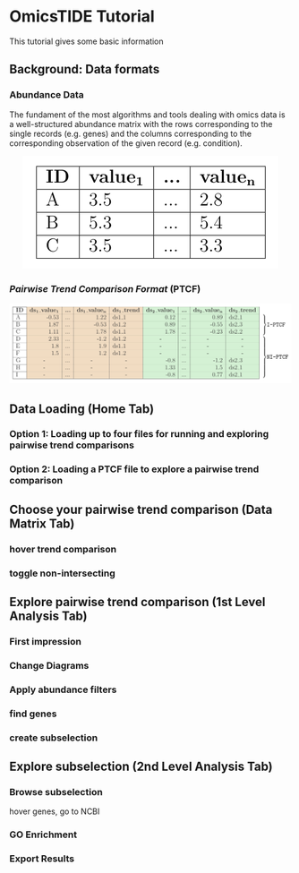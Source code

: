 # OmicsTIDE Tutorial
This tutorial gives some basic information

## Background: Data formats

### Abundance Data
The fundament of the most algorithms and tools dealing with omics data is a well-structured abundance matrix with the rows corresponding to the single records (e.g. genes) and the columns corresponding to the corresponding observation of the given record (e.g. condition). 
<p align="center">
  <img src="qnorm-log2.png" />
</p>


### ***P**airwise **T**rend **C**omparison **F**ormat* (PTCF)
<p align="center">
  <img src="ptcf.png" />
</p>



## Data Loading (Home Tab)

### Option 1: Loading up to four files for running and exploring pairwise trend comparisons

### Option 2: Loading a PTCF file to explore a pairwise trend comparison


## Choose your pairwise trend comparison (Data Matrix Tab)

### hover trend comparison

### toggle non-intersecting




## Explore pairwise trend comparison (1st Level Analysis Tab)

### First impression

### Change Diagrams

### Apply abundance filters

### find genes

### create subselection




## Explore subselection (2nd Level Analysis Tab)

### Browse subselection
hover genes, go to NCBI

### GO Enrichment

### Export Results


